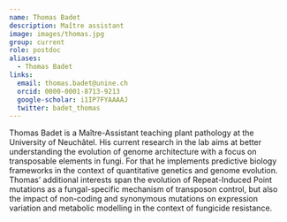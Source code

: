```yaml
---
name: Thomas Badet
description: Maître assistant
image: images/thomas.jpg
group: current
role: postdoc
aliases:
  - Thomas Badet
links:
  email: thomas.badet@unine.ch
  orcid: 0000-0001-8713-9213
  google-scholar: i1IP7FYAAAAJ
  twitter: badet_thomas
---
```


Thomas Badet is a Maître-Assistant teaching plant pathology at the University of Neuchâtel. His current research in the lab aims at better understanding the evolution of genome architecture with a focus on transposable elements in fungi. For that he implements predictive biology frameworks in the context of quantitative genetics and genome evolution. Thomas’ additional interests span the evolution of Repeat-Induced Point mutations as a fungal-specific mechanism of transposon control, but also the impact of non-coding and synonymous mutations on expression variation and metabolic modelling in the context of fungicide resistance.